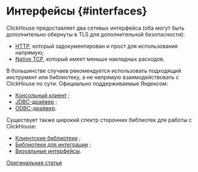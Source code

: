 # Интерфейсы {#interfaces}

ClickHouse предоставляет два сетевых интерфейса (оба могут быть дополнительно обернуты в TLS для дополнительной безопасности):

* [HTTP](http.md), который задокументирован и прост для использования напрямую;
* [Native TCP](tcp.md), который имеет меньше накладных расходов.

В большинстве случаев рекомендуется использовать подходящий инструмент или библиотеку, а не напрямую взаимодействовать с ClickHouse по сути. Официально поддерживаемые Яндексом:
* [Консольный клиент](cli.md) ;
* [JDBC-драйвер](jdbc.md) ;
* [ODBC-драйвер](odbc.md).

Существует также широкий спектр сторонних библиотек для работы с ClickHouse:
* [Клиентские библиотеки](third-party/client_libraries.md) ;
* [Библиотеки для интеграции](third-party/integrations.md) ;
* [Визуальные интерфейсы](third-party/gui.md).

[Оригинальная статья](https://clickhouse.yandex/docs/ru/interfaces/) <!--hide-->
